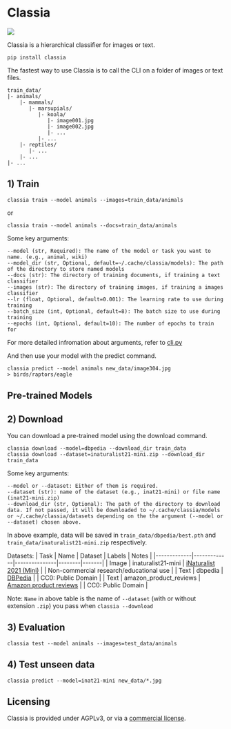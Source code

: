 # Classia

![](https://img.shields.io/pypi/pyversions/name)

Classia is a hierarchical classifier for images or text.

```shell
pip install classia
```

The fastest way to use Classia is to call the CLI on a folder of images or text files.

```shell
train_data/
|- animals/
    |- mammals/
       |- marsupials/
          |- koala/
             |- image001.jpg 
             |- image002.jpg
             |- ...
          |- ...
    |- reptiles/
       |- ...
    |- ...
|- ...
```
## 1) Train
```shell
classia train --model animals --images=train_data/animals
```

or

```shell
classia train --model animals --docs=train_data/animals
```

Some key arguments:
```shell
--model (str, Required): The name of the model or task you want to name. (e.g., animal, wiki)
--model_dir (str, Optional, default=~/.cache/classia/models): The path of the directory to store named models
--docs (str): The directory of training documents, if training a text classifier
--images (str): The directory of training images, if training a images classifier
--lr (float, Optional, default=0.001): The learning rate to use during training
--batch_size (int, Optional, default=8): The batch size to use during training
--epochs (int, Optional, default=10): The number of epochs to train for
```

For more detailed infromation about arguments, refer to 
[cli.py](src/classia/cli.py)

And then use your model with the predict command.

```shell
classia predict --model animals new_data/image304.jpg
> birds/raptors/eagle
```

## Pre-trained Models


## 2) Download
You can download a pre-trained model using the download command.

```shell
classia download --model=dbpedia --download_dir train_data
classia download --dataset=inaturalist21-mini.zip --download_dir train_data
```
Some key arguments:
```shell
--model or --dataset: Either of them is required.
--dataset (str): name of the dataset (e.g., inat21-mini) or file name (inat21-mini.zip)
--download_dir (str, Optional): The path of the directory to download data. If not passed, it will be downloaded to ~/.cache/classia/models or ~/.cache/classia/datasets depending on the the argument (--model or --dataset) chosen above.
```
In above example, data will be saved in `train_data/dbpedia/best.pth` and `train_data/inaturalist21-mini.zip` respectively.

Datasets:
| Task | Name | Dataset | Labels | Notes |
|-------------|-------------|---------------|--------|-------|
| Image | inaturalist21-mini  | [iNaturalist 2021 (Mini)](https://github.com/visipedia/inat_comp/tree/master/2021) |        | Non-commercial research/educational use |
| Text | dbpedia | [DBPedia](https://www.kaggle.com/datasets/danofer/dbpedia-classes) |        | CC0: Public Domain |
| Text | amazon_product_reviews | [Amazon product reviews](https://www.kaggle.com/datasets/kashnitsky/hierarchical-text-classification) |        | CC0: Public Domain |

Note: `Name` in above table is the name of `--dataset` (with or without extension `.zip`) you pass when  `classia --download`

## 3) Evaluation

```shell
classia test --model animals --images=test_data/animals
```

## 4) Test unseen data
```shell
classia predict --model=inat21-mini new_data/*.jpg
```


## Licensing

Classia is provided under AGPLv3, or via a [commercial license](https://shop.aiml.team/products/classia). 